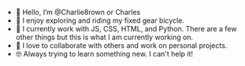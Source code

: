 - 👋 Hello, I’m @Charlie8rown or Charles
- 👀 I enjoy exploring and riding my fixed gear bicycle.
- 🌱 I currently work with JS, CSS, HTML, and Python. 
     There are a few other things but this is what I am currently working on.
- 💞️ I love to collaborate with others and work on personal projects.
- 🤓 Always trying to learn something new. I can't help it!
                          
<!---
Charlie8rown/Charlie8rown is a ✨ special ✨ repository because its `README.md` (this file) appears on your GitHub profile.
You can click the Preview link to take a look at your changes.
--->
